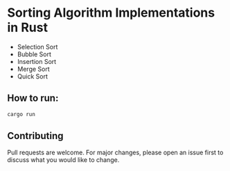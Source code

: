 # Sorting Algorithm Implementations in Rust
- Selection Sort
- Bubble Sort
- Insertion Sort
- Merge Sort
- Quick Sort
## How to run:
```bash
cargo run
```
## Contributing
Pull requests are welcome. For major changes, please open an issue first to discuss what you would like to change.
